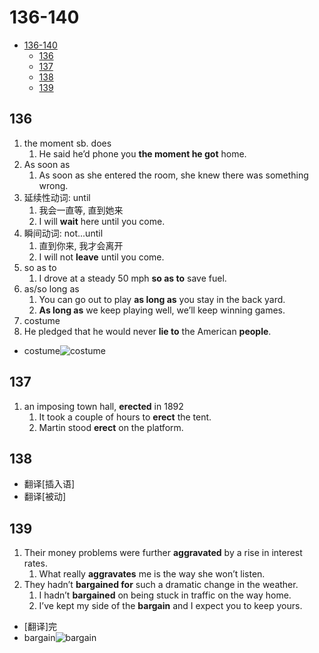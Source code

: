 # 136-140

- [136-140](#136-140)
  - [136](#136)
  - [137](#137)
  - [138](#138)
  - [139](#139)

## 136

1. the moment sb. does
   1. He said he’d phone you **the moment he got** home.
2. As soon as
   1. As soon as she entered the room, she knew there was something wrong.
3. 延续性动词: until
   1. 我会一直等, 直到她来
   2. I will **wait** here until you come.
4. 瞬间动词: not...until
   1. 直到你来, 我才会离开
   2. I will not **leave** until you come.
5. so as to
   1. I drove at a steady 50 mph **so as to** save fuel.
6. as/so long as
   1. You can go out to play **as long as** you stay in the back yard.
   2. **As long as** we keep playing well, we’ll keep winning games.
7. costume
8. He pledged that he would never **lie to** the American **people**.

- costume![costume](https://www.rastaimposta.com/DSN/rastaimpostacom/Commerce/ProductImages/lg1_000785.jpg)

## 137

1. an imposing town hall, **erected** in 1892
   1. It took a couple of hours to **erect** the tent.
   2. Martin stood **erect** on the platform.

## 138

- 翻译[插入语]
- 翻译[被动]

## 139

1. Their money problems were further **aggravated** by a rise in interest rates.
   1. What really **aggravates** me is the way she won’t listen.
2. They hadn’t **bargained for** such a dramatic change in the weather.
   1. I hadn’t **bargained** on being stuck in traffic on the way home.
   2. I’ve kept my side of the **bargain** and I expect you to keep yours.

- [翻译]完
- bargain![bargain](https://www.industriallogic.com/img/blog/2010/12/bargainHuntingForCoats.jpg)
